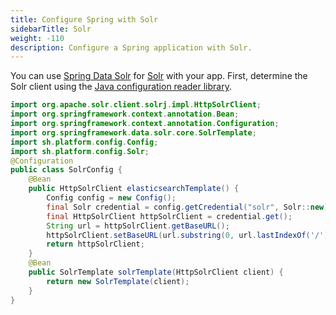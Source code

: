 ```yaml
---
title: Configure Spring with Solr
sidebarTitle: Solr
weight: -110
description: Configure a Spring application with Solr.
---
```


You can use [Spring Data Solr](https://docs.spring.io/spring-data/solr/docs/current/reference/html/#solr.repositories)
for [Solr](../../add-services/solr.md) with your app.
First, determine the Solr client using the [Java configuration reader library](https://github.com/platformsh/config-reader-java).

```java
import org.apache.solr.client.solrj.impl.HttpSolrClient;
import org.springframework.context.annotation.Bean;
import org.springframework.context.annotation.Configuration;
import org.springframework.data.solr.core.SolrTemplate;
import sh.platform.config.Config;
import sh.platform.config.Solr;
@Configuration
public class SolrConfig {
    @Bean
    public HttpSolrClient elasticsearchTemplate() {
        Config config = new Config();
        final Solr credential = config.getCredential("solr", Solr::new);
        final HttpSolrClient httpSolrClient = credential.get();
        String url = httpSolrClient.getBaseURL();
        httpSolrClient.setBaseURL(url.substring(0, url.lastIndexOf('/')));
        return httpSolrClient;
    }
    @Bean
    public SolrTemplate solrTemplate(HttpSolrClient client) {
        return new SolrTemplate(client);
    }
}
```
